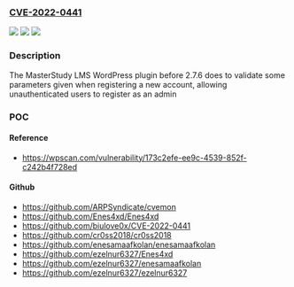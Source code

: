 ### [CVE-2022-0441](https://cve.mitre.org/cgi-bin/cvename.cgi?name=CVE-2022-0441)
![](https://img.shields.io/static/v1?label=Product&message=MasterStudy%20LMS%20%E2%80%93%20WordPress%20LMS%20Plugin&color=blue)
![](https://img.shields.io/static/v1?label=Version&message=2.7.6%3C%202.7.6%20&color=brighgreen)
![](https://img.shields.io/static/v1?label=Vulnerability&message=CWE-269%20Improper%20Privilege%20Management&color=brighgreen)

### Description

The MasterStudy LMS WordPress plugin before 2.7.6 does to validate some parameters given when registering a new account, allowing unauthenticated users to register as an admin

### POC

#### Reference
- https://wpscan.com/vulnerability/173c2efe-ee9c-4539-852f-c242b4f728ed

#### Github
- https://github.com/ARPSyndicate/cvemon
- https://github.com/Enes4xd/Enes4xd
- https://github.com/biulove0x/CVE-2022-0441
- https://github.com/cr0ss2018/cr0ss2018
- https://github.com/enesamaafkolan/enesamaafkolan
- https://github.com/ezelnur6327/Enes4xd
- https://github.com/ezelnur6327/enesamaafkolan
- https://github.com/ezelnur6327/ezelnur6327

